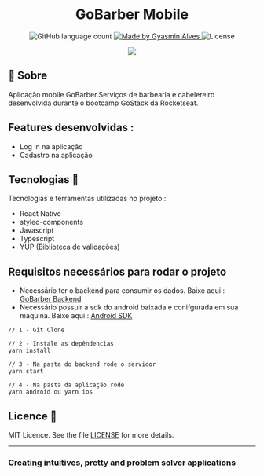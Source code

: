 <h1 align="center">
  GoBarber Mobile 
</h1>


<p align="center">
  <img alt="GitHub language count" src="https://img.shields.io/github/languages/count/GyAlves/GoBarber-Web?color=purple" />

  <a href="https://www.linkedin.com/in/gyasmin-assun%C3%A7%C3%A3o-223417180/">
    <img alt="Made by Gyasmin Alves" src="https://img.shields.io/badge/made%20by-Gyasmin%20Alves-purple">
  </a>

 <img alt="License" src="https://img.shields.io/github/license/GyAlves/GoBarber-Web?color=purple">

</p>


<p align="center">
  <img src="https://ik.imagekit.io/am6iypeh5w/gobarberGif_h9K2RkVRb.gif" />
</p>

## 📖 Sobre  
Aplicação mobile GoBarber.Serviços de barbearia e cabelereiro desenvolvida durante o bootcamp GoStack da Rocketseat. 


## Features desenvolvidas :

- Log in na aplicação
- Cadastro na aplicação

## Tecnologias  📱 
Tecnologias e ferramentas utilizadas no projeto :

- React Native
- styled-components
- Javascript
- Typescript
- YUP (Biblioteca de validações)

 ## Requisitos necessários para rodar o projeto 
 - Necessário ter o backend para consumir os dados. Baixe aqui : <a href="https://github.com/GyAlves/GoBarber-Backend"> GoBarber Backend</a>
 - Necessário possuir a sdk do android baixada e conifgurada em sua máquina. Baixe aqui : <a href="https://developer.android.com/studio"> Android SDK </a>
    
  ```   
  // 1 - Git Clone
  
  // 2 - Instale as depêndencias
  yarn install
  
  // 3 - Na pasta do backend rode o servidor 
  yarn start
  
  // 4 - Na pasta da aplicação rode 
  yarn android ou yarn ios

```


##  Licence :memo:

MIT Licence. See the file [LICENSE](LICENSE.md) for more details.

---

### Creating intuitives, pretty and problem solver applications
